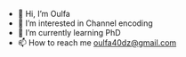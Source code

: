 - 👋 Hi, I’m Oulfa
- 👀 I’m interested in Channel encoding 
- 🌱 I’m currently learning PhD
- 📫 How to reach me oulfa40dz@gmail.com
